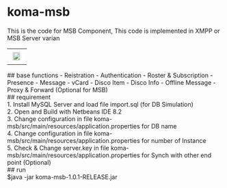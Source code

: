 # koma-msb
This is the code for MSB Component, This code is implemented in XMPP or MSB Server varian <br>
<table>
<tr>
<td>
<img style="padding:5px;background-color: #fff;border-radius: 5px;" src="https://user-images.githubusercontent.com/15040338/87261252-d5169700-c4df-11ea-8b65-a8a40024242b.JPG" width="75%">
</td>
</tr>
</table>
## base functions
- Reistration
- Authentication
- Roster & Subscription
- Presence
- Message
- vCard
- Disco Item
- Disco Info
- Offline Message
- Proxy & Forward (Optional for MSB)
<br>
## requirement
<br>
1. Install MySQL Server and load file import.sql (for DB Simulation) <br/>
2. Open and Build with Netbeans IDE 8.2 <br/>
3. Change configuration in file koma-msb/src/main/resources/application.properties for DB name <br/>
4. Change configuration in file koma-msb/src/main/resources/application.properties for number of Instance <br/>
5. Check & Change server.key in file koma-msb/src/main/resources/application.properties for Synch with other end point (Optional) <br/>
## run
<br>
$java -jar koma-msb-1.0.1-RELEASE.jar <br/>

